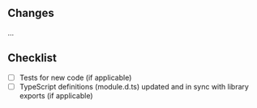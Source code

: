 ## Changes

...

## Checklist
- [ ] Tests for new code (if applicable)
- [ ] TypeScript definitions (module.d.ts) updated and in sync with library exports (if applicable)
